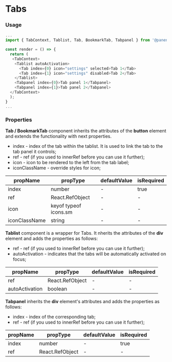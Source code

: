 # Tabs

### Usage

```js
...
import { TabContext, Tablist, Tab, BookmarkTab, Tabpanel } from '@panenco/ui';

const render = () => {
  return (
   <TabContext>
    <Tablist autoActivation>
      <Tab index={0} icon="settings" selected>Tab 1</Tab>
      <Tab index={1} icon="settings" disabled>Tab 2</Tab>
    </Tablist>
    <Tabpanel index={0}>Tab panel 1</Tabpanel>
    <Tabpanel index={1}>Tab panel 2</Tabpanel>
  </TabContext>
  );
}
...
```

<!-- STORY -->

### Properties

**Tab / BookmarkTab** component inherits the attributes of the **button** element and extends the functionality with next properties.

- index - index of the tab within the tablist. It is used to link the tab to the tab panel it controls;
- ref - ref (if you used to innerRef before you can use it further);
- icon - icon to be rendered to the left from the tab label;
- iconClassName - override styles for icon;

| propName      | propType              | defaultValue | isRequired |
| ------------- | --------------------- | ------------ | ---------- |
| index         | number                | -            | true       |
| ref           | React.RefObject       | -            | -          |
| icon          | keyof typeof icons.sm | -            | -          |
| iconClassName | string                | -            | -          |

**Tablist** component is a wrapper for Tabs. It nherits the attributes of the **div** element and adds the properties as follows:

- ref - ref (if you used to innerRef before you can use it further);
- autoActivation - indicates that the tabs will be automatically activated on focus;

| propName       | propType        | defaultValue | isRequired |
| -------------- | --------------- | ------------ | ---------- |
| ref            | React.RefObject | -            | -          |
| autoActivation | boolean         | -            | -          |

**Tabpanel** inherits the **div** element's attributes and adds the properties as follows:

- index - index of the corresponding tab;
- ref - ref (if you used to innerRef before you can use it further);

| propName | propType        | defaultValue | isRequired |
| -------- | --------------- | ------------ | ---------- |
| index    | number          | -            | true       |
| ref      | React.RefObject | -            | -          |
